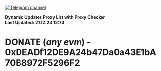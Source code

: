 [![Telegram channel](https://img.shields.io/endpoint?url=https://runkit.io/damiankrawczyk/telegram-badge/branches/master?url=https://t.me/n4z4v0d)](https://t.me/n4z4v0d) 

**Dynamic Updates Proxy List with Proxy Checker**  
**Last Updated: 21.12.23 12:23**

# DONATE (_any evm_) - 0xDEADf12DE9A24b47Da0a43E1bA70B8972F5296F2
